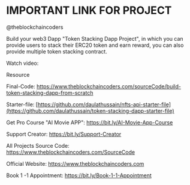 # IMPORTANT LINK FOR PROJECT

@theblockchaincoders

Build your web3 Dapp "Token Stacking Dapp Project", in which you can provide users to stack their ERC20 token and earn reward, you can also provide multiple token stacking contract.

Watch video:

Resource

Final-Code: https://www.theblockchaincoders.com/sourceCode/build-token-stacking-dapp-from-scratch

Starter-file: [https://github.com/daulathussain/nfts-api-starter-file](https://github.com/daulathussain/token-stacking-dapp-starter-file)

Get Pro Course "AI Movie APP": https://bit.ly/AI-Movie-App-Course

Support Creator: https://bit.ly/Support-Creator

All Projects Source Code: https://www.theblockchaincoders.com/SourceCode

Official Website: https://www.theblockchaincoders.com

Book 1 -1 Appointment: https://bit.ly/Book-1-1-Appointment
